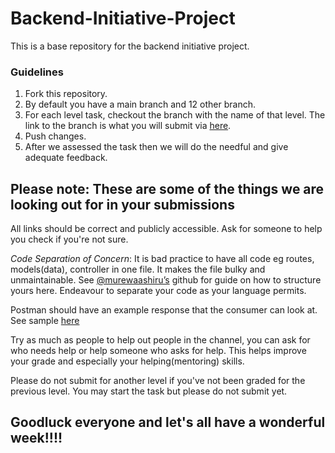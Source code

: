 # Backend-Initiative-Project
This is a base repository for the backend initiative project.

### Guidelines
1. Fork this repository.
2. By default you have a main branch and 12 other branch.
3. For each level task, checkout the branch with the name of that level. The link to the branch is what you will submit via [here](https://docs.google.com/forms/d/e/1FAIpQLSckJcKk0a3zAzQuaqNEM0gYY8zE6ox_gQ8zA9IvoXiNb3arYw/viewform).
4. Push changes.
5. After we assessed the task then we will do the needful and give adequate feedback.

## Please note: These are some of the things we are looking out for in your submissions
All links should be correct and publicly accessible. Ask for someone to help you check if you're not sure.

*Code Separation of Concern*: It is bad practice to have all code eg routes, models(data), controller in one file. It makes the file bulky and unmaintainable. See [@murewaashiru’s](https://github.com/murewaashiru/Backend-Initiative-Project/tree/Level-Two-Task) github for guide on how to structure yours here. Endeavour to separate your code as your language permits.

Postman should have an example response that the consumer can look at. See sample [here](https://documenter.getpostman.com/view/9925314/TVssj8nR)

Try as much as people to help out people in the channel, you can ask for who needs help or help someone who asks for help. This helps improve your grade and especially your helping(mentoring) skills.

Please do not submit for another level if you've not been graded for the previous level. You may start the task but please do not submit yet.

## Goodluck everyone and let's all have a wonderful week!!!!
